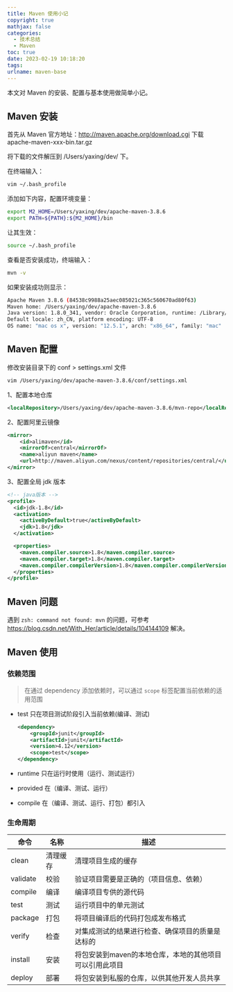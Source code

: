 ```yaml
---
title: Maven 使用小记
copyright: true
mathjax: false
categories:
  - 技术总结
  - Maven
toc: true
date: 2023-02-19 10:18:20
tags:
urlname: maven-base
---
```


本文对 Maven 的安装、配置与基本使用做简单小记。<!--more-->

## Maven 安装

首先从 Maven 官方地址：http://maven.apache.org/download.cgi 下载 apache-maven-xxx-bin.tar.gz

将下载的文件解压到 /Users/yaxing/dev/ 下。

在终端输入：

```sh
vim ~/.bash_profile
```

添加如下内容，配置环境变量：

```sh
export M2_HOME=/Users/yaxing/dev/apache-maven-3.8.6
export PATH=${PATH}:${M2_HOME}/bin
```

让其生效：

```sh
source ~/.bash_profile
```

查看是否安装成功，终端输入：

```sh
mvn -v
```

如果安装成功则显示：

```sh
Apache Maven 3.8.6 (84538c9988a25aec085021c365c560670ad80f63)
Maven home: /Users/yaxing/dev/apache-maven-3.8.6
Java version: 1.8.0_341, vendor: Oracle Corporation, runtime: /Library/Java/JavaVirtualMachines/jdk1.8.0_341.jdk/Contents/Home/jre
Default locale: zh_CN, platform encoding: UTF-8
OS name: "mac os x", version: "12.5.1", arch: "x86_64", family: "mac"
```



## Maven 配置

修改安装目录下的 conf > settings.xml 文件

```sh
vim /Users/yaxing/dev/apache-maven-3.8.6/conf/settings.xml
```

1、配置本地仓库

```xml
<localRepository>/Users/yaxing/dev/apache-maven-3.8.6/mvn-repo</localRepository>
```

2、配置阿里云镜像

```xml
<mirror>
	<id>alimaven</id>
	<mirrorOf>central</mirrorOf>
	<name>aliyun maven</name>
	<url>http://maven.aliyun.com/nexus/content/repositories/central/</url>
</mirror>
```

3、配置全局 jdk 版本

```xml
<!-- java版本 --> 
<profile>
  <id>jdk-1.8</id>
  <activation>
	<activeByDefault>true</activeByDefault>
	<jdk>1.8</jdk>
  </activation>

  <properties>
	<maven.compiler.source>1.8</maven.compiler.source>
	<maven.compiler.target>1.8</maven.compiler.target>
	<maven.compiler.compilerVersion>1.8</maven.compiler.compilerVersion>
  </properties>
</profile>
```



## Maven 问题

遇到 `zsh: command not found: mvn` 的问题，可参考 https://blog.csdn.net/With_Her/article/details/104144109 解决。



## Maven 使用

### 依赖范围

> 在通过 dependency 添加依赖时，可以通过 `scope` 标签配置当前依赖的适用范围

- test  只在项目测试阶段引入当前依赖(编译、测试)

	```xml
	<dependency>
	    <groupId>junit</groupId>
	    <artifactId>junit</artifactId>
	    <version>4.12</version>
	    <scope>test</scope>
	</dependency>
	```

- runtime 只在运行时使用（运行、测试运行）

- provided 在（编译、测试、运行）

- compile 在（编译、测试、运行、打包）都引入

### 生命周期

| 命令     | 名称     | 描述                                                    |
| -------- | -------- | ------------------------------------------------------- |
| clean    | 清理缓存 | 清理项目生成的缓存                                      |
| validate | 校验     | 验证项目需要是正确的（项目信息、依赖）                  |
| compile  | 编译     | 编译项目专供的源代码                                    |
| test     | 测试     | 运行项目中的单元测试                                    |
| package  | 打包     | 将项目编译后的代码打包成发布格式                        |
| verify   | 检查     | 对集成测试的结果进行检查、确保项目的质量是达标的        |
| install  | 安装     | 将包安装到maven的本地仓库，本地的其他项目可以引用此项目 |
| deploy   | 部署     | 将包安装到私服的仓库，以供其他开发人员共享              |

